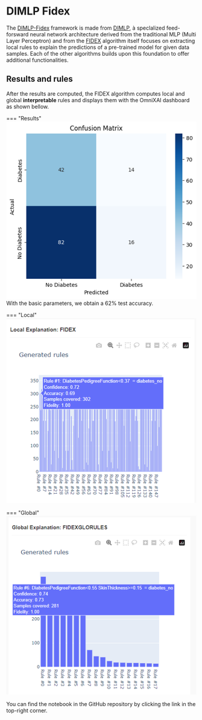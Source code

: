 # DIMLP Fidex

The [DIMLP-Fidex](https://hes-xplain.github.io/documentation/dimlpfidex/overview/) framework is made from [DIMLP](https://hes-xplain.github.io/documentation/dimlpfidex/dimlp/overview/), à speclalized feed-forsward neural network architecture derived from the traditional MLP (Multi Layer Perceptron) and from the [FIDEX](https://hes-xplain.github.io/documentation/dimlpfidex/fidex/overview/) algorithm itself focuses on extracting local rules to explain the predictions of a pre-trained model for given data samples. Each of the other algorithms builds upon this foundation to offer additional functionalities.

## Results and rules

After the results are computed, the FIDEX algorithm computes local and global **interpretable** rules and displays them with the OmniXAI dashboard as shown bellow. 

=== "Results"
    ![Confusion Matrix](./assets/img/DIMLP_Fidex_CM.png)
    With the basic parameters, we obtain a 62% test accuracy.

=== "Local"
    ![Local Rules](./assets/img/dimlp_fidex_localexp.png)

=== "Global"
    ![Global Rules](./assets/img/dimlp_fidex_glo.png)


You can find the notebook in the GitHub repository by clicking the link in the top-right corner. 